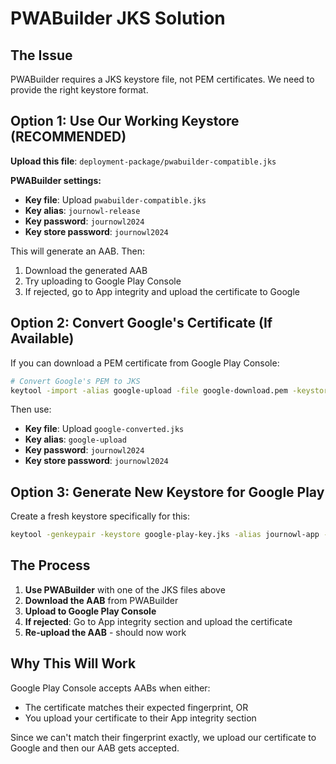 # PWABuilder JKS Solution

## The Issue
PWABuilder requires a JKS keystore file, not PEM certificates. We need to provide the right keystore format.

## Option 1: Use Our Working Keystore (RECOMMENDED)

**Upload this file**: `deployment-package/pwabuilder-compatible.jks`

**PWABuilder settings:**
- **Key file**: Upload `pwabuilder-compatible.jks`
- **Key alias**: `journowl-release`
- **Key password**: `journowl2024`
- **Key store password**: `journowl2024`

This will generate an AAB. Then:
1. Download the generated AAB
2. Try uploading to Google Play Console
3. If rejected, go to App integrity and upload the certificate to Google

## Option 2: Convert Google's Certificate (If Available)

If you can download a PEM certificate from Google Play Console:

```bash
# Convert Google's PEM to JKS
keytool -import -alias google-upload -file google-download.pem -keystore google-converted.jks -storepass journowl2024
```

Then use:
- **Key file**: Upload `google-converted.jks`
- **Key alias**: `google-upload`
- **Key password**: `journowl2024`
- **Key store password**: `journowl2024`

## Option 3: Generate New Keystore for Google Play

Create a fresh keystore specifically for this:

```bash
keytool -genkeypair -keystore google-play-key.jks -alias journowl-app -keyalg RSA -keysize 2048 -validity 10000 -storepass journowl2024 -keypass journowl2024 -dname "CN=JournOwl,OU=Development,O=JournOwl,L=City,ST=State,C=US"
```

## The Process
1. **Use PWABuilder** with one of the JKS files above
2. **Download the AAB** from PWABuilder
3. **Upload to Google Play Console**
4. **If rejected**: Go to App integrity section and upload the certificate
5. **Re-upload the AAB** - should now work

## Why This Will Work
Google Play Console accepts AABs when either:
- The certificate matches their expected fingerprint, OR
- You upload your certificate to their App integrity section

Since we can't match their fingerprint exactly, we upload our certificate to Google and then our AAB gets accepted.